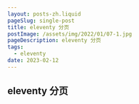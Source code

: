 ```yaml
---
layout: posts-zh.liquid
pageSlug: single-post
title: eleventy 分页
postImage: /assets/img/2022/01/07-1.jpg
pageDescription: eleventy 分页
tags: 
  - eleventy
date: 2023-02-12
---
```


## eleventy 分页